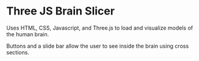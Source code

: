 # Three JS Brain Slicer

Uses HTML, CSS, Javascript, and Three.js to load and visualize models of the human brain.

Buttons and a slide bar allow the user to see inside the brain using cross sections.
